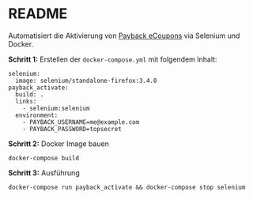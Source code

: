 # README

Automatisiert die Aktivierung von [Payback eCoupons](https://www.payback.de) via Selenium und Docker.

**Schritt 1:** Erstellen der `docker-compose.yml` mit folgendem Inhalt:

    selenium:
      image: selenium/standalone-firefox:3.4.0
    payback_activate:
      build: .
      links:
        - selenium:selenium
      environment:
        - PAYBACK_USERNAME=me@example.com
        - PAYBACK_PASSWORD=topsecret

**Schritt 2:** Docker Image bauen

    docker-compose build

**Schritt 3:** Ausführung

    docker-compose run payback_activate && docker-compose stop selenium

